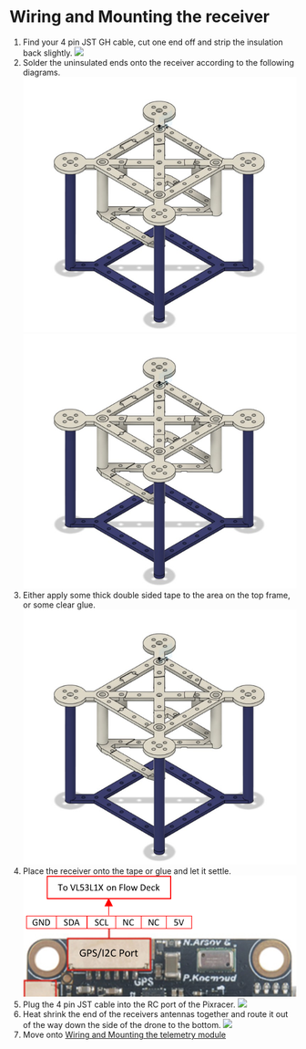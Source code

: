 # Wiring and Mounting the receiver

1. Find your 4 pin JST GH cable, cut one end off and strip the insulation back slightly.
![](/./Images/frame2pieces.png)
1. Solder the uninsulated ends onto the receiver according to the following diagrams.
![](/./Images/f41.png)
![](/./Images/f41.png)
1. Either apply some thick double sided tape to the area on the top frame, or some clear glue.
![](/./Images/f41.png)
1. Place the receiver onto the tape or glue and let it settle.
![](/./Images/I2C.png)
1. Plug the 4 pin JST cable into the RC port of the Pixracer.
![](/./Images/header.png)
1. Heat shrink the end of the receivers antennas together and route it out of the way down the side of the drone to the bottom. 
![](/./Images/flowdeck.png)
1. Move onto [Wiring and Mounting the telemetry module](./telem.md)
